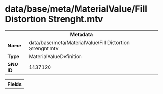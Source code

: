 <h1>data/base/meta/MaterialValue/Fill Distortion Strenght.mtv</h1><table><tr><th colspan="100%">Metadata</th></tr><tr><td><b>Name</b></td><td>data/base/meta/MaterialValue/Fill Distortion Strenght.mtv</td></tr><tr><td><b>Type</b></td><td>MaterialValueDefinition</td></tr><tr><td><b>SNO ID</b></td><td>1437120</td></tr></table>

<table><tr><th colspan="100%">Fields</th></tr></table>

